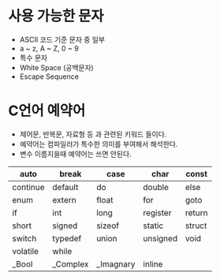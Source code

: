 # 사용 가능한 문자

- ASCII 코드 기준 문자 중 일부
- a ~ z, A ~ Z, 0 ~ 9
- 특수 문자
- White Space (공백문자)
- Escape Sequence



# C언어 예약어

- 제어문, 반복문, 자료형 등 과 관련된 키워드 들이다.
- 예약어는 컴파일러가 특수한 의미를 부여해서 해석한다.
- 변수 이름지을때 예약어는 쓰면 안된다.

| auto     | break    | case      | char     | const  |
| -------- | -------- | --------- | -------- | ------ |
| continue | default  | do        | double   | else   |
| enum     | extern   | float     | for      | goto   |
| if       | int      | long      | register | return |
| short    | signed   | sizeof    | static   | struct |
| switch   | typedef  | union     | unsigned | void   |
| volatile | while    |           |          |        |
| _Bool    | _Complex | _Imagnary | inline   |        |



